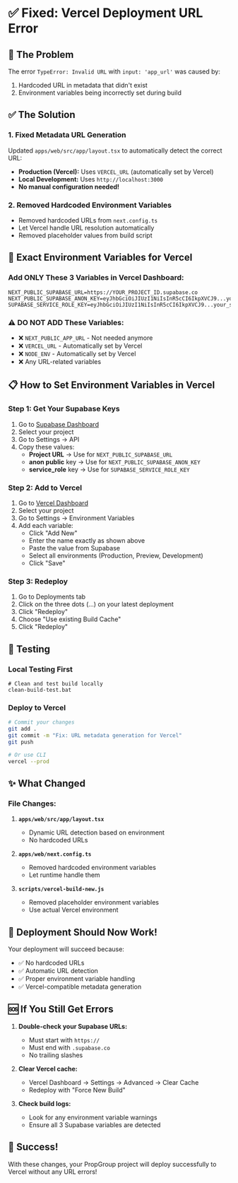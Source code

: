 # ✅ Fixed: Vercel Deployment URL Error

## 🎯 The Problem
The error `TypeError: Invalid URL` with `input: 'app_url'` was caused by:
1. Hardcoded URL in metadata that didn't exist
2. Environment variables being incorrectly set during build

## ✅ The Solution

### 1. Fixed Metadata URL Generation
Updated `apps/web/src/app/layout.tsx` to automatically detect the correct URL:
- **Production (Vercel):** Uses `VERCEL_URL` (automatically set by Vercel)
- **Local Development:** Uses `http://localhost:3000`
- **No manual configuration needed!**

### 2. Removed Hardcoded Environment Variables
- Removed hardcoded URLs from `next.config.ts`
- Let Vercel handle URL resolution automatically
- Removed placeholder values from build script

## 🔐 Exact Environment Variables for Vercel

### Add ONLY These 3 Variables in Vercel Dashboard:

```env
NEXT_PUBLIC_SUPABASE_URL=https://YOUR_PROJECT_ID.supabase.co
NEXT_PUBLIC_SUPABASE_ANON_KEY=eyJhbGciOiJIUzI1NiIsInR5cCI6IkpXVCJ9...your_anon_key
SUPABASE_SERVICE_ROLE_KEY=eyJhbGciOiJIUzI1NiIsInR5cCI6IkpXVCJ9...your_service_key
```

### ⚠️ DO NOT ADD These Variables:
- ❌ `NEXT_PUBLIC_APP_URL` - Not needed anymore
- ❌ `VERCEL_URL` - Automatically set by Vercel
- ❌ `NODE_ENV` - Automatically set by Vercel
- ❌ Any URL-related variables

## 📋 How to Set Environment Variables in Vercel

### Step 1: Get Your Supabase Keys
1. Go to [Supabase Dashboard](https://app.supabase.com)
2. Select your project
3. Go to Settings → API
4. Copy these values:
   - **Project URL** → Use for `NEXT_PUBLIC_SUPABASE_URL`
   - **anon public** key → Use for `NEXT_PUBLIC_SUPABASE_ANON_KEY`
   - **service_role** key → Use for `SUPABASE_SERVICE_ROLE_KEY`

### Step 2: Add to Vercel
1. Go to [Vercel Dashboard](https://vercel.com/dashboard)
2. Select your project
3. Go to Settings → Environment Variables
4. Add each variable:
   - Click "Add New"
   - Enter the name exactly as shown above
   - Paste the value from Supabase
   - Select all environments (Production, Preview, Development)
   - Click "Save"

### Step 3: Redeploy
1. Go to Deployments tab
2. Click on the three dots (...) on your latest deployment
3. Click "Redeploy"
4. Choose "Use existing Build Cache"
5. Click "Redeploy"

## 🧪 Testing

### Local Testing First
```batch
# Clean and test build locally
clean-build-test.bat
```

### Deploy to Vercel
```bash
# Commit your changes
git add .
git commit -m "Fix: URL metadata generation for Vercel"
git push

# Or use CLI
vercel --prod
```

## ✨ What Changed

### File Changes:
1. **`apps/web/src/app/layout.tsx`**
   - Dynamic URL detection based on environment
   - No hardcoded URLs

2. **`apps/web/next.config.ts`**
   - Removed hardcoded environment variables
   - Let runtime handle them

3. **`scripts/vercel-build-new.js`**
   - Removed placeholder environment variables
   - Use actual Vercel environment

## 🚀 Deployment Should Now Work!

Your deployment will succeed because:
- ✅ No hardcoded URLs
- ✅ Automatic URL detection
- ✅ Proper environment variable handling
- ✅ Vercel-compatible metadata generation

## 🆘 If You Still Get Errors

1. **Double-check your Supabase URLs:**
   - Must start with `https://`
   - Must end with `.supabase.co`
   - No trailing slashes

2. **Clear Vercel cache:**
   - Vercel Dashboard → Settings → Advanced → Clear Cache
   - Redeploy with "Force New Build"

3. **Check build logs:**
   - Look for any environment variable warnings
   - Ensure all 3 Supabase variables are detected

## 🎉 Success!

With these changes, your PropGroup project will deploy successfully to Vercel without any URL errors!
